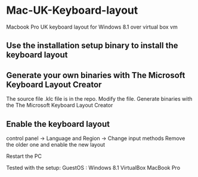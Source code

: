 # Mac-UK-Keyboard-layout
Macbook Pro UK keyboard layout for Windows 8.1 over virtual box vm

## Use the installation setup binary to install the keyboard layout

## Generate your own binaries with The Microsoft Keyboard Layout Creator
The source file .klc file is in the repo. 
Modify the file.
Generate binaries with the The Microsoft Keyboard Layout Creator

## Enable the keyboard layout 
control panel -> Language and Region -> Change input methods
Remove the older one and enable the new layout

Restart the PC

Tested with the setup:
GuestOS : Windows 8.1
VirtualBox
MacBook Pro

